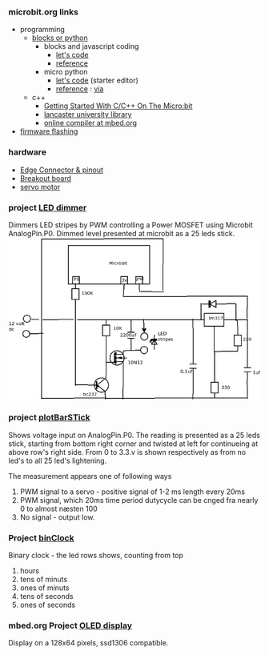 ### microbit.org links

- programming
    - [blocks or python](https://www.microbit.org/code)
        - blocks and javascript coding
            - [let's code](https://makecode.microbit.org/#lang=da)
            - [reference](https://makecode.microbit.org/reference)
        - micro python
            - [let's code](https://python.microbit.org/) (starter editor)
            - [reference](https://microbit-micropython.readthedocs.io/en/latest/) : [via](https://microbit.org/guide/python/)
    - c++
        - [Getting Started With C/C++ On The Micro:bit](https://www.iot-programmer.com/index.php/books/27-micro-bit-iot-in-c/chapters-micro-bit-iot-in-c/1-getting-started-with-c-c-on-the-micro-bit?start=1)
        - [lancaster university library](https://lancaster-university.github.io/microbit-docs/)
        - [online compiler at mbed.org](https://ide.mbed.com/compiler)
- [firmware flashing](https://microbit.org/guide/firmware/)

### hardware
        
- [Edge Connector & pinout](https://tech.microbit.org/hardware/edgeconnector/)   
- [Breakout board](https://www.kitronik.co.uk/pdf/5601b_built_edge_connector_breakout_board_for_the_bbc_microbit_datasheet_v1_1.pdf)
- [servo motor](https://learn.sparkfun.com/tutorials/hobby-servo-tutorial/all)

### project [LED dimmer](https://makecode.microbit.org/_Xt4L8Dcpybvy)
Dimmers LED stripes by PWM controlling a Power MOSFET using Microbit AnalogPin.P0. Dimmed level presented at microbit as a 25 leds stick.
 ![Led Dimmer](LEDDimmer.png)

### project [plotBarSTick](https://makecode.microbit.org/_WgzEqqPCVcR9)

Shows voltage input on AnalogPin.P0. The reading is presented as a 25 leds stick, starting from bottom right corner and twisted at left for continueing at above row's right side. From 0 to 3.3.v is shown respectively as from no led's to all 25 led's lightening.  

The measurement appears one of following ways

1. PWM signal to a servo - positive signal of 1-2 ms length every 20ms
2. PWM signal, which 20ms time period dutycycle can be cnged fra nearly  0 to almost næsten 100
3. No signal - output low.

### Project [binClock](https://makecode.microbit.org/_LCHfvVM7pJYP)

Binary clock - the led rows shows, counting from top

1. hours
2. tens of minuts
3. ones of minuts
4. tens of seconds
5. ones of seconds

### mbed.org Project  [OLED display](mbed/microbitOLED.md)

Display on a 128x64 pixels, ssd1306 compatible.